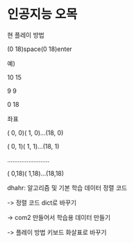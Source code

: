 # 인공지능 오목

현 플레이 방법

(0 18)space(0 18)enter

예)

10 15

9 9

0 18


좌표

( 0, 0)( 1, 0)...(18, 0)

( 0, 1)( 1, 1)...(18, 1)

........................

( 0,18)( 1,18)...(18,18)



dhahr: 알고리즘 및 기본 학습 데이터 정렬 코드

-> 정렬 코드 dict로 바꾸기

-> com2 만들어서 학습용 데이터 만들기

-> 플레이 방법 키보드 화살표로 바꾸기
